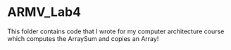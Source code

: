 # ARMV_Lab4
This folder contains code that I wrote for my computer architecture course which computes the ArraySum and copies an Array!
